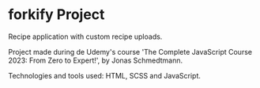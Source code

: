 # forkify Project

<p>Recipe application with custom recipe uploads.</p>
<p>Project made during de Udemy's course 'The Complete JavaScript Course 2023: From Zero to Expert!', by Jonas Schmedtmann.</p>
<p>Technologies and tools used: HTML, SCSS and JavaScript.</p>
